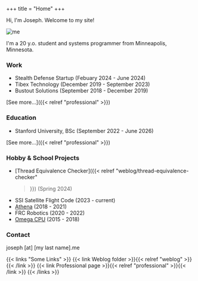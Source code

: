 +++
title = "Home"
+++

Hi, I'm Joseph. Welcome to my site!

![me](/me.jpg)

I'm a 20 y.o. student and systems programmer from Minneapolis, Minnesota.

### Work
- Stealth Defense Startup (Febuary 2024 - June 2024)
- Tibex Technology (December 2019 - September 2023)
- Bustout Solutions (September 2018 - December 2019)

[See more...]({{< relref "professional" >}})

### Education
- Stanford University, BSc (September 2022 - June 2026)

[See more...]({{< relref "professional" >}})

### Hobby & School Projects
- [Thread Equivalence Checker]({{< relref "weblog/thread-equivalence-checker"
  >}}) (Spring 2024)
- SSI Satellite Flight Code (2023 - current)
- [Athena](https://github.com/shetaye/athena) (2018 - 2021)
- FRC Robotics (2020 - 2022)
- [Omega CPU](https://github.com/shetaye/omega-cpu) (2015 - 2018)

### Contact

joseph [at] [my last name].me

{{< links "Some Links" >}}
{{< link Weblog folder >}}{{< relref "weblog" >}}{{< /link >}}
{{< link Professional page >}}{{< relref "professional" >}}{{< /link >}}
{{< /links >}}

